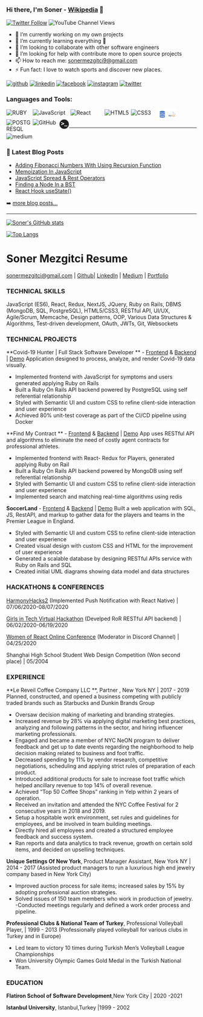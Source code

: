 ### Hi there, I'm Soner - [Wikipedia][website] 👋
[![Twitter Follow](https://img.shields.io/twitter/follow/sonermezgitci?color=1DA1F2&logo=twitter&style=for-the-badge)](https://twitter.com/intent/follow?original_referer=https%3A%2F%2Fgithub.com%2FcodeSTACKr&screen_name=sonermezgitci)
![YouTube Channel Views](https://img.shields.io/youtube/channel/views/UCzaH3S3RW1sdCc_tJFjBIPQ?style=social)
                     

- 🔭 I’m currently working on my own projects  
- 🌱 I’m currently learning everything 🤣 
- 👯 I’m looking to collaborate with other software engineers
- 🤔 I’m looking for help with contribute more to open source projects 
- 📫 How to reach me: sonermezgitci9@gmail.com 
- ⚡ Fun fact: I love to watch sports and discover new places. 



[<img src='https://cdn.jsdelivr.net/npm/simple-icons@3.0.1/icons/github.svg' alt='github' height='40'>](https://github.com/sonermezgitci)  [<img src='https://cdn.jsdelivr.net/npm/simple-icons@3.0.1/icons/linkedin.svg' alt='linkedin' height='40'>](https://www.linkedin.com/in/sonermezgitci/)  [<img src='https://cdn.jsdelivr.net/npm/simple-icons@3.0.1/icons/facebook.svg' alt='facebook' height='40'>](https://www.facebook.com/ssanders01)  [<img src='https://cdn.jsdelivr.net/npm/simple-icons@3.0.1/icons/instagram.svg' alt='instagram' height='40'>](https://www.instagram.com/sonermezgitci9/)  [<img src='https://cdn.jsdelivr.net/npm/simple-icons@3.0.1/icons/twitter.svg' alt='twitter' height='40'>](https://twitter.com/sonermezgitci)  


### Languages and Tools:


<img align="left" alt="RUBY" width="70px" src="https://img.shields.io/badge/Ruby-CC342D?style=for-the-badge&logo=ruby&logoColor=white" />
<img align="left" alt="JavaScript" width="100px" src="https://img.shields.io/badge/JavaScript-F7DF1E?style=for-the-badge&logo=javascript&logoColor=black" />
<img align="left" alt="React" width="90px" src="https://img.shields.io/badge/React-20232A?style=for-the-badge&logo=react&logoColor=61DAFB" />
<img align="left" alt="HTML5" width="70px" src="https://img.shields.io/badge/HTML5-E34F26?style=for-the-badge&logo=html5&logoColor=white" />
<img align="left" alt="CSS3" width="70px" src="https://img.shields.io/badge/CSS3-1572B6?style=for-the-badge&logo=css3&logoColor=white" />
<img align="left" alt="SQL" width="26px" src="https://raw.githubusercontent.com/github/explore/80688e429a7d4ef2fca1e82350fe8e3517d3494d/topics/sql/sql.png" />
<img align="left" alt="MySQL" width="26px" src="https://raw.githubusercontent.com/github/explore/80688e429a7d4ef2fca1e82350fe8e3517d3494d/topics/mysql/mysql.png"/>
<img align="left" alt="POSTGRESQL" width="70px" src="https://img.shields.io/badge/SQLite-07405E?style=for-the-badge&logo=sqlite&logoColor=white"
<img align="left" alt="Git" width="70px" src="https://raw.githubusercontent.com/github/explore/80688e429a7d4ef2fca1e82350fe8e3517d3494d/topics/git/git.png" />
<img align="left" alt="GitHub" width="70px" src="https://img.shields.io/badge/GitHub-100000?style=for-the-badge&logo=github&logoColor=white"/>
<img align="left" alt="Terminal" width="26px" src="https://raw.githubusercontent.com/github/explore/80688e429a7d4ef2fca1e82350fe8e3517d3494d/topics/terminal/terminal.png" />


<br />
<br />

---

![medium](https://img.shields.io/badge/Medium-12100E?style=for-the-badge&logo=medium&logoColor=white)
### 📕 Latest Blog Posts

<!-- BLOG-POST-LIST:START -->
- [Adding Fibonacci Numbers With Using Recursion Function](https://mezgitci9.medium.com/adding-fibonacci-numbers-with-using-recursion-function-6fe1cfdb0948)
- [Memoization In JavaScript](https://mezgitci9.medium.com/memoization-in-javascript-f76b335292ac)
- [JavaScript Spread & Rest Operators](https://mezgitci9.medium.com/javascspread-rest-operators-2435066f5fbf)
- [Finding a Node In a BST](https://mezgitci9.medium.com/finding-a-node-in-a-bst-64771a1c3536)
- [React Hook useState()](https://mezgitci9.medium.com/react-hook-usestate-5b0699ac3a)
<!-- BLOG-POST-LIST:END -->

➡️ [more blog posts...](https://mezgitci9.medium.com/)

---

[![Soner's GitHub stats](https://github-readme-stats.vercel.app/api?username=sonermezgitci&theme=chartreuse-dark&show_icons=true)](https://github.com/sonermezgitci/github-readme-stats)

[![Top Langs](https://github-readme-stats.vercel.app/api/top-langs/?username=sonermezgitci&theme=chartreuse-dark&show_icons=true)](https://github.com/anuraghazra/github-readme-stats)






[website]: https://en.wikipedia.org/wiki/Soner_Mezgit%C3%A7i
[twitter]: https://twitter.com/sonermezgitci
[instagram]:https://www.instagram.com/sonermezgitci9/
[linkedin]: https://www.linkedin.com/in/sonermezgitci/
[youtube]: https://www.youtube.com/channel/  

# Soner Mezgitci Resume
sonermezgitci@gmail.com | [Github](https://github.com/sonermezgitci)| [LinkedIn](https://www.linkedin.com/in/sonermezgitci/) | [Medium](https://gaierken.medium.com/) | [Portfolio](https://www.gaierken.com/)

### TECHNICAL SKILLS
JavaScript (ES6), React, Redux, NextJS, JQuery, Ruby on Rails, DBMS (MongoDB, SQL, PostgreSQL), HTML5/CSS3, RESTful API, UI/UX, Agile/Scrum, Memcache, Design patterns, OOP, Various Data Structures & Algorithms, Test-driven development, OAuth, JWTs, Git, Websockets

### TECHNICAL PROJECTS 
**Covid-19 Hunter | Full Stack Software Developer ** - [Frontend](https://github.com/sonermezgitci/covid19-frontend) & [Backend](https://github.com/sonermezgitci/covid19-backend) | [Demo](https://www.youtube.com/watch?v=3LBGgAC0hVM&feature=youtu.be)
Application designed to process, analyze, and render Covid-19 data visually. 
- Implemented frontend with JavaScript for symptoms and users generated applying Ruby on Rails
- Built a Ruby On Rails API backend powered by PostgreSQL using self referential relationship
- Styled with Semantic UI and custom CSS to refine client-side interaction and user experience
- Achieved 80% unit-test coverage as part of the CI/CD pipeline using Docker


**Find My Contract ** - [Frontend](https://github.com/sonermezgitci/findmycontract-frontend) & [Backend](https://github.com/sonermezgitci/FindMyContract) | [Demo](https://www.youtube.com/watch?v=QZEsGHZpaoo&feature=youtu.be)
App uses RESTful API and algorithms to eliminate the need of costly agent contracts for professional athletes. 
- Implemented frontend with React- Redux for Players, generated applying Ruby on Rail
- Built a Ruby On Rails API backend powered by MongoDB using self referential relationship 
- Styled with Semantic UI and custom CSS to refine client-side interaction and user experience 
- Implemented search and matching real-time algorithms using redis 



**SoccerLand** - [Frontend]() & [Backend](https://github.com/sonermezgitci/FindMyContract_backend) | [Demo](https://www.youtube.com/watch?v=7cNyoHjJjiw&feature=youtu.be)
Built a web application with SQL, JS, RestAPI, and markup to gather data for the players and teams in the Premier League in England. 
- Styled with Semantic UI and custom CSS to refine client-side interaction and user experience
- Created visual design with custom CSS and HTML for the improvement of user experience 
- Generated a scalable database by designing RESTful APIs service with Ruby on Rails and SQL
- Created initial UML diagrams showing data model and data structures





### HACKATHONS & CONFERENCES
[HarmonyHacks2](https://devpost.com/software/record-me) (Implemented Push Notification with React Native)   | 07/06/2020-08/07/2020

[Girls in Tech Virtual Hackathon](https://devpost.com/software/help-home) (Develped RoR RESTful API backend) | 06/02/2020-06/19/2020

[Women of React Online Conference](https://womenofreact.com/) (Moderator in Discord Channel) | 04/25/2020

Shanghai High School Student Web Design Competition (Won second place) | 05/2004





### EXPERIENCE
**Le Reveil Coffee Company LLC **, Partner	, New York NY | 2017 - 2019
Planned, constructed, and opened a business competing with publicly traded brands such as Starbucks and Dunkin Brands Group
- Oversaw decision making of marketing and branding strategies.
- Increased revenue by 28% via applying digital marketing best practices, analyzing and following patterns in the sector, and hiring influencer marketing professionals.
- Engaged and became a member of NYC NeON program to deliver feedback and get up to date events regarding the neighborhood to help decision making related to business and foot traffic.
- Decreased spending by 11% by vendor research, competitive negotiations, scheduling and applying strict rules of preparation of each product.
- Introduced additional products for sale to increase foot traffic which helped ancillary revenue to top 14% of overall revenue.
- Achieved “Top 50 Coffee Shops” ranking in Yelp within 2 years of operation.
- Received an invitation and attended the NYC Coffee Festival for 2 consecutive years in 2018 and 2019.
- Setup a hospitable work environment, set rules and guidelines for employees, and be involved in team building meetings.
- Directly hired all employees and created a structured employee feedback and success system.
- Ran reports and data analytics to track revenue, growth on certain sold items, and decided on upselling techniques.

**Unique Settings Of New York**, Product Manager Assistant, New York NY | 2014 - 2017
(Assisted product managers to run a luxurious high end jewelry company based in New York City)
- Improved auction process for sale items; increased sales by 15% by adopting professional auction strategies. 
- Solved issues of 150 team members who work in production of jewelry. 
-Conducted meetings regularly and defined a work order process and pipeline.

**Professional Clubs & National Team of Turkey**, Professional Volleyball Player, | 1999 - 2013
(Professionally played volleyball for various clubs in Turkey and in Europe) 
- Led team to victory 10 times during Turkish Men’s Volleyball League Championships 
- Won University Olympic Games Gold Medal in the Turkish National Team.

### EDUCATION

**Flatiron School of Software Development**,New York City | 2020 -2021

**Istanbul University**, Istanbul,Turkey |1999 - 2002

